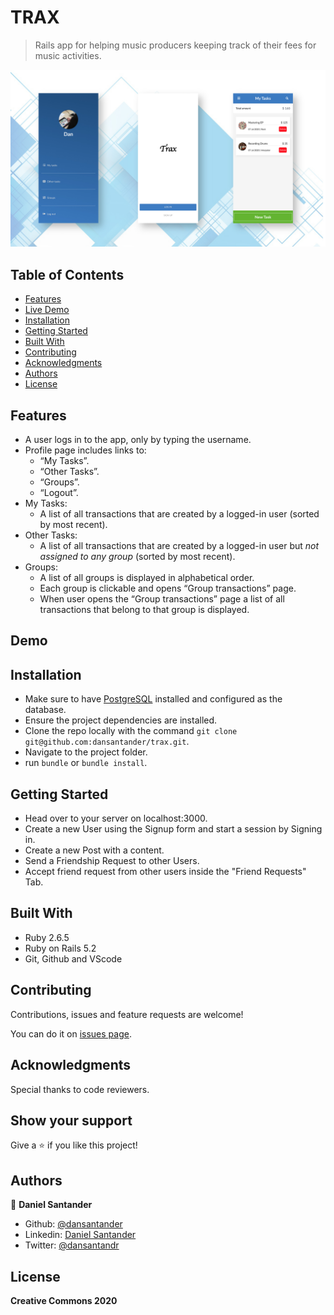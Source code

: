 # TRAX
>  Rails app for helping music producers keeping track of their fees for music activities.

![screenshot](trax.jpg)

## Table of Contents

* [Features](#features)
* [Live Demo](#demo)
* [Installation](#installation)
* [Getting Started](#getting-started)
* [Built With](#built-with)
* [Contributing](#contributing)
* [Acknowledgments](#acknowledgments)
* [Authors](#author)
* [License](#license)

## Features

  - A user logs in to the app, only by typing the username.
  - Profile page includes links to:
	  - “My Tasks”.
	  - “Other Tasks”.
	  - “Groups”.
	  - “Logout”.
  - My Tasks:
    - A list of all transactions that are created by a logged-in user (sorted by most recent).
  - Other Tasks:
    - A list of all transactions that are created by a logged-in user but *not assigned to any group* (sorted by most recent).
  - Groups:
	  - A list of all groups is displayed in alphabetical order.
    - Each group is clickable and opens “Group transactions” page.
    - When user opens the “Group transactions” page a list of all transactions that belong to that group is displayed.

## Demo

## Installation

  - Make sure to have [PostgreSQL](https://www.postgresql.org/) installed and configured as the database.
  - Ensure the project dependencies are installed.
  - Clone the repo locally with the command `git clone git@github.com:dansantander/trax.git`.
  - Navigate to the project folder.
  - run `bundle` or `bundle install`.

## Getting Started
  - Head over to your server on localhost:3000.
  - Create a new User using the Signup form and start a session by Signing in.
  - Create a new Post with a content.
  - Send a Friendship Request to other Users.
  - Accept friend request from other users inside the "Friend Requests" Tab.

## Built With

  - Ruby 2.6.5 <br>
  - Ruby on Rails 5.2 <br>
  - Git, Github and VScode <br>

## Contributing

Contributions, issues and feature requests are welcome!

You can do it on [issues page](issues/).

## Acknowledgments

Special thanks to code reviewers.

## Show your support

Give a ⭐️ if you like this project!

## Authors

👤 **Daniel Santander**

- Github: [@dansantander](https://github.com/dansantander)
- Linkedin: [Daniel Santander](https://www.linkedin.com/in/daniel-santander)
- Twitter: [@dansantandr](https://twitter.com/dansantandr)

## License

<strong>Creative Commons 2020</strong>